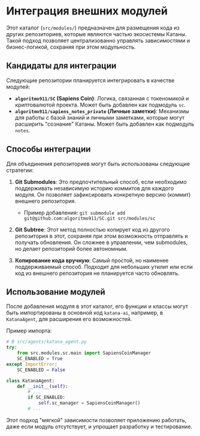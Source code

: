 # Интеграция внешних модулей

Этот каталог (`src/modules/`) предназначен для размещения кода из других репозиториев, которые являются частью экосистемы Катаны. Такой подход позволяет централизованно управлять зависимостями и бизнес-логикой, сохраняя при этом модульность.

## Кандидаты для интеграции

Следующие репозитории планируется интегрировать в качестве модулей:

-   **`algoritmo911/SC` (Sapiens Coin)**: Логика, связанная с токеномикой и криптовалютой проекта. Может быть добавлен как подмодуль `sc`.
-   **`algoritmo911/sapiens_notes_private` (Личные заметки)**: Механизмы для работы с базой знаний и личными заметками, которые могут расширить "сознание" Катаны. Может быть добавлен как подмодуль `notes`.

## Способы интеграции

Для объединения репозиториев могут быть использованы следующие стратегии:

1.  **Git Submodules**: Это предпочтительный способ, если необходимо поддерживать независимую историю коммитов для каждого модуля. Он позволяет зафиксировать конкретную версию (коммит) внешнего репозитория.
    -   Пример добавления: `git submodule add git@github.com:algoritmo911/SC.git src/modules/sc`

2.  **Git Subtree**: Этот метод полностью копирует код из другого репозитория в этот, сохраняя при этом возможность отправлять и получать обновления. Он сложнее в управлении, чем submodules, но делает репозиторий более автономным.

3.  **Копирование кода вручную**: Самый простой, но наименее поддерживаемый способ. Подходит для небольших утилит или если код из внешнего репозитория не планируется часто обновлять.

## Использование модулей

После добавления модуля в этот каталог, его функции и классы могут быть импортированы в основной код `katana-ai`, например, в `KatanaAgent`, для расширения его возможностей.

Пример импорта:
```python
# В src/agents/katana_agent.py
try:
    from src.modules.sc.main import SapiensCoinManager
    SC_ENABLED = True
except ImportError:
    SC_ENABLED = False

class KatanaAgent:
    def __init__(self):
        # ...
        if SC_ENABLED:
            self.sc_manager = SapiensCoinManager()
        # ...
```

Этот подход "мягкой" зависимости позволяет приложению работать, даже если модуль отсутствует, и упрощает разработку и тестирование.
